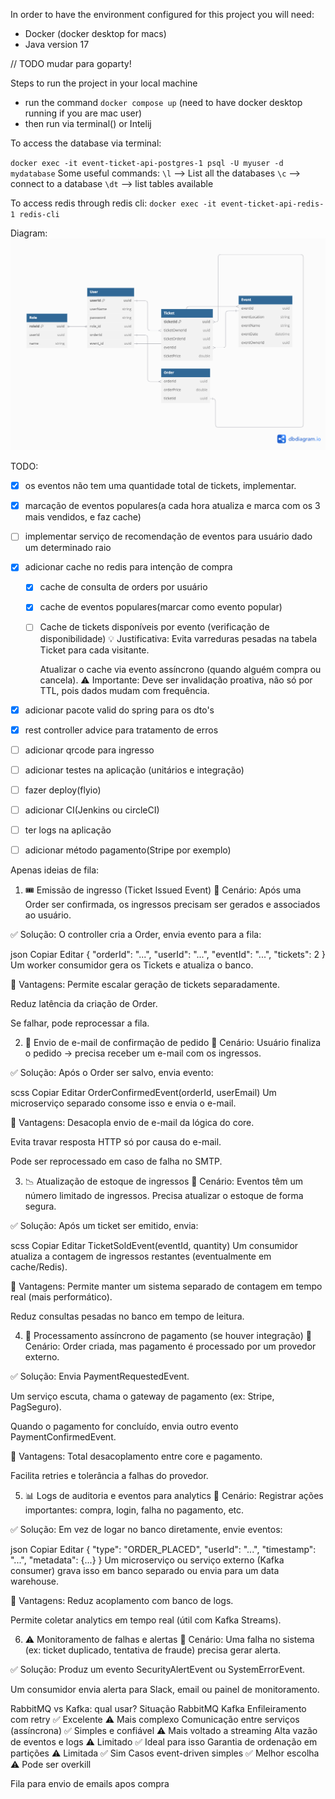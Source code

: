 In order to have the environment configured for this project you will need:

- Docker (docker desktop for macs)
- Java version 17

// TODO mudar para goparty!

Steps to run the project in your local machine
- run the command `docker compose up` (need to have docker desktop running if you are mac user)
- then run via terminal() or Intelij

To access the database via terminal:

` docker exec -it event-ticket-api-postgres-1 psql -U myuser -d mydatabase
`
Some useful commands:
`\l` --> List all the databases
`\c` --> connect to a database
`\dt` --> list tables available

To access redis through redis cli:
`
docker exec -it event-ticket-api-redis-1 redis-cli
`

Diagram:
![img.png](img.png)

TODO:
- [x] os eventos não tem uma quantidade total de tickets, implementar.
- [x] marcação de eventos populares(a cada hora atualiza e marca com os 3 mais vendidos, e faz cache)
- [ ] implementar serviço de recomendação de eventos para usuário dado um determinado raio
- [x] adicionar cache no redis para intenção de compra
  - [x] cache de consulta de orders por usuário
  - [x] cache de eventos populares(marcar como evento popular)
  - [ ] Cache de tickets disponíveis por evento (verificação de disponibilidade) 
   💡 Justificativa:
    Evita varreduras pesadas na tabela Ticket para cada visitante.

    Atualizar o cache via evento assíncrono (quando alguém compra ou cancela).
    ⚠️ Importante:
    Deve ser invalidação proativa, não só por TTL, pois dados mudam com frequência.
- [x] adicionar pacote valid do spring para os dto's
- [x] rest controller advice para tratamento de erros
- [ ] adicionar qrcode para ingresso
- [ ] adicionar testes na aplicação (unitários e integração)
- [ ] fazer deploy(flyio)
- [ ] adicionar CI(Jenkins ou circleCI)
- [ ] ter logs na aplicação
- [ ] adicionar método pagamento(Stripe por exemplo)



Apenas ideias de fila:
1. 🎟 Emissão de ingresso (Ticket Issued Event)
   📌 Cenário:
   Após uma Order ser confirmada, os ingressos precisam ser gerados e associados ao usuário.

✅ Solução:
O controller cria a Order, envia evento para a fila:

json
Copiar
Editar
{
"orderId": "...",
"userId": "...",
"eventId": "...",
"tickets": 2
}
Um worker consumidor gera os Tickets e atualiza o banco.

🎯 Vantagens:
Permite escalar geração de tickets separadamente.

Reduz latência da criação de Order.

Se falhar, pode reprocessar a fila.

2. 📩 Envio de e-mail de confirmação de pedido
   📌 Cenário:
   Usuário finaliza o pedido → precisa receber um e-mail com os ingressos.

✅ Solução:
Após o Order ser salvo, envia evento:

scss
Copiar
Editar
OrderConfirmedEvent(orderId, userEmail)
Um microserviço separado consome isso e envia o e-mail.

🎯 Vantagens:
Desacopla envio de e-mail da lógica do core.

Evita travar resposta HTTP só por causa do e-mail.

Pode ser reprocessado em caso de falha no SMTP.

3. 📉 Atualização de estoque de ingressos
   📌 Cenário:
   Eventos têm um número limitado de ingressos. Precisa atualizar o estoque de forma segura.

✅ Solução:
Após um ticket ser emitido, envia:

scss
Copiar
Editar
TicketSoldEvent(eventId, quantity)
Um consumidor atualiza a contagem de ingressos restantes (eventualmente em cache/Redis).

🎯 Vantagens:
Permite manter um sistema separado de contagem em tempo real (mais performático).

Reduz consultas pesadas no banco em tempo de leitura.

4. 🧾 Processamento assíncrono de pagamento (se houver integração)
   📌 Cenário:
   Order criada, mas pagamento é processado por um provedor externo.

✅ Solução:
Envia PaymentRequestedEvent.

Um serviço escuta, chama o gateway de pagamento (ex: Stripe, PagSeguro).

Quando o pagamento for concluído, envia outro evento PaymentConfirmedEvent.

🎯 Vantagens:
Total desacoplamento entre core e pagamento.

Facilita retries e tolerância a falhas do provedor.

5. 📊 Logs de auditoria e eventos para analytics
   📌 Cenário:
   Registrar ações importantes: compra, login, falha no pagamento, etc.

✅ Solução:
Em vez de logar no banco diretamente, envie eventos:

json
Copiar
Editar
{
"type": "ORDER_PLACED",
"userId": "...",
"timestamp": "...",
"metadata": {...}
}
Um microserviço ou serviço externo (Kafka consumer) grava isso em banco separado ou envia para um data warehouse.

🎯 Vantagens:
Reduz acoplamento com banco de logs.

Permite coletar analytics em tempo real (útil com Kafka Streams).

6. ⚠️ Monitoramento de falhas e alertas
   📌 Cenário:
   Uma falha no sistema (ex: ticket duplicado, tentativa de fraude) precisa gerar alerta.

✅ Solução:
Produz um evento SecurityAlertEvent ou SystemErrorEvent.

Um consumidor envia alerta para Slack, email ou painel de monitoramento.

RabbitMQ vs Kafka: qual usar?
Situação	RabbitMQ	Kafka
Enfileiramento com retry	✅ Excelente	⚠️ Mais complexo
Comunicação entre serviços (assíncrona)	✅ Simples e confiável	⚠️ Mais voltado a streaming
Alta vazão de eventos e logs	⚠️ Limitado	✅ Ideal para isso
Garantia de ordenação em partições	⚠️ Limitada	✅ Sim
Casos event-driven simples	✅ Melhor escolha	⚠️ Pode ser overkill


Fila para envio de emails apos compra 


